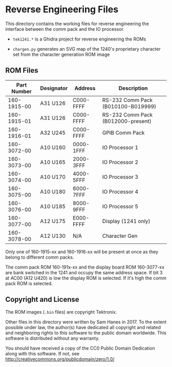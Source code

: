 # Reverse Engineering Files

This directory contains the working files for reverse engineering the
interface between the comm pack and the IO processor.

- `tek1241.*` is a Ghidra project for reverse engineering the ROMs

- `chargen.py` generates an SVG map of the 1240's proprietary character
  set from the character generation ROM image

## ROM Files

| Part Number | Designator | Address   | Description
| ----------- | ---------- | --------- | -----------
| 160-1915-00 | A31 U126   | C000-FFFF | RS-232 Comm Pack (B010100-B019999)
| 160-1915-01 | A31 U126   | C000-FFFF | RS-232 Comm Pack (B012000-present)
| 160-1916-01 | A32 U245   | C000-FFFF | GPIB Comm Pack
| 160-3072-00 | A10 U160   | 0000-1FFF | IO Processor 1
| 160-3073-00 | A10 U165   | 2000-3FFF | IO Processor 2
| 160-3074-00 | A10 U170   | 4000-5FFF | IO Processor 3
| 160-3075-00 | A10 U180   | 6000-7FFF | IO Processor 4
| 160-3076-00 | A10 U185   | 8000-9FFF | IO Processor 5
| 160-3077-00 | A12 U175   | E000-FFFF | Display (1241 only)
| 160-3078-00 | A12 U130   | N/A       | Character Gen

Only one of 160-1915-xx and 160-1916-xx will be present at once as they
belong to different comm packs.

The comm pack ROM 160-191x-xx and the display board ROM 160-3077-xx are
bank switched in the 1241 and occupy the same address space. If bit 3
at AC00 (A12 U420) is low the display ROM is selected. If it's high
the comm pack ROM is selected.

## Copyright and License

The ROM images (`.bin` files) are copyright Tektronix.

Other files in this directory were written by Sam Hanes in 2017.
To the extent possible under law, the author(s) have dedicated all
copyright and related and neighboring rights to this software to the
public domain worldwide. This software is distributed without any
warranty.

You should have received a copy of the CC0 Public Domain Dedication
along with this software. If not, see
  http://creativecommons.org/publicdomain/zero/1.0/
